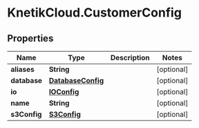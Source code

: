 # KnetikCloud.CustomerConfig

## Properties
Name | Type | Description | Notes
------------ | ------------- | ------------- | -------------
**aliases** | **String** |  | [optional] 
**database** | [**DatabaseConfig**](DatabaseConfig.md) |  | [optional] 
**io** | [**IOConfig**](IOConfig.md) |  | [optional] 
**name** | **String** |  | [optional] 
**s3Config** | [**S3Config**](S3Config.md) |  | [optional] 


